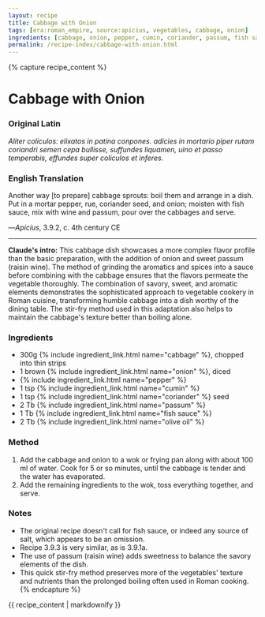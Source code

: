 ```yaml
---
layout: recipe
title: Cabbage with Onion
tags: [era:roman_empire, source:apicius, vegetables, cabbage, onion]
ingredients: [cabbage, onion, pepper, cumin, coriander, passum, fish sauce, olive oil]
permalink: /recipe-index/cabbage-with-onion.html
---
```


{% capture recipe_content %}
# Cabbage with Onion

### Original Latin
*Aliter coliculos: elixatos in patina conpones. adicies in mortario piper rutam coriandri semen cepa bullisse, suffundes liquamen, uino et passo temperabis, effundes super coliculos et inferes.*

### English Translation
Another way [to prepare] cabbage sprouts: boil them and arrange in a dish. Put in a mortar pepper, rue, coriander seed, and onion; moisten with fish sauce, mix with wine and passum, pour over the cabbages and serve.

—*Apicius*, 3.9.2, c. 4th century CE

___

**Claude's intro:** This cabbage dish showcases a more complex flavor profile than the basic preparation, with the addition of onion and sweet passum (raisin wine). The method of grinding the aromatics and spices into a sauce before combining with the cabbage ensures that the flavors permeate the vegetable thoroughly. The combination of savory, sweet, and aromatic elements demonstrates the sophisticated approach to vegetable cookery in Roman cuisine, transforming humble cabbage into a dish worthy of the dining table. The stir-fry method used in this adaptation also helps to maintain the cabbage's texture better than boiling alone.

### Ingredients
- 300g {% include ingredient_link.html name="cabbage" %}, chopped into thin strips
- 1 brown {% include ingredient_link.html name="onion" %}, diced
- {% include ingredient_link.html name="pepper" %}
- 1 tsp {% include ingredient_link.html name="cumin" %}
- 1 tsp {% include ingredient_link.html name="coriander" %} seed
- 2 Tb {% include ingredient_link.html name="passum" %}
- 1 Tb {% include ingredient_link.html name="fish sauce" %}
- 2 Tb {% include ingredient_link.html name="olive oil" %}

### Method
1. Add the cabbage and onion to a wok or frying pan along with about 100 ml of water. Cook for 5 or so minutes, until the cabbage is tender and the water has evaporated.
2. Add the remaining ingredients to the wok, toss everything together, and serve.

### Notes
- The original recipe doesn't call for fish sauce, or indeed any source of salt, which appears to be an omission.
- Recipe 3.9.3 is very similar, as is 3.9.1a.
- The use of passum (raisin wine) adds sweetness to balance the savory elements of the dish.
- This quick stir-fry method preserves more of the vegetables' texture and nutrients than the prolonged boiling often used in Roman cooking.
{% endcapture %}

{{ recipe_content | markdownify }}